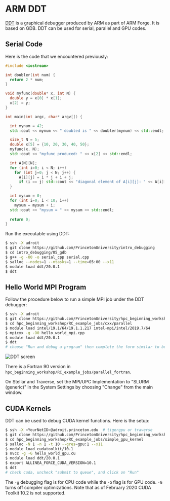 # ARM DDT

[DDT](https://developer.arm.com/tools-and-software/server-and-hpc/debug-and-profile/arm-forge/arm-ddt) is a graphical debugger produced by ARM as part of ARM Forge. It is based on GDB. DDT can be used for serial, parallel and GPU codes.

## Serial Code

Here is the code that we encountered previously:

```c++
#include <iostream>

int doubler(int num) {
  return 2 * num;
}

void myfunc(double* x, int N) {
  double y = x[0] * x[1];
  x[2] = y;
}

int main(int argc, char* argv[]) {

  int mynum = 42;
  std::cout << mynum << " doubled is " << doubler(mynum) << std::endl;

  size_t N = 5;
  double x[5] = {10, 20, 30, 40, 50};
  myfunc(x, N);
  std::cout << "myfunc produced: " << x[2] << std::endl;

  int A[N][N];
  for (int i=0; i < N; i++)
    for (int j=0; j < N; j++) {
      A[i][j] = i * j + i + j;
      if (i == j) std::cout << "diagonal element of A[i][j]: " << A[i][j] << std::endl;
  }

  int mysum = 0;
  for (int i=0; i < 10; i++)
    mysum = mysum + i;
  std::cout << "mysum = " << mysum << std::endl;
 
  return 0;
}
```

Run the executable using DDT:

```bash
$ ssh -X adroit
$ git clone https://github.com/PrincetonUniversity/intro_debugging
$ cd intro_debugging/05_gdb
$ g++ -g -O0 -o serial_cpp serial.cpp
$ salloc --nodes=1 --ntasks=1 --time=05:00 --x11
$ module load ddt/20.0.1
$ ddt
```

## Hello World MPI Program

Follow the procedure below to run a simple MPI job under the DDT debugger:

```bash
$ ssh -X adroit
$ git clone https://github.com/PrincetonUniversity/hpc_beginning_workshop
$ cd hpc_beginning_workshop/RC_example_jobs/cxx/parallel
$ module load intel/19.1/64/19.1.1.217 intel-mpi/intel/2019.7/64
$ mpicxx -g -O0 hello_world_mpi.cpp
$ module load ddt/20.0.1
$ ddt
# choose "Run and debug a program" then complete the form similar to below
```

![DDT screen](https://tigress-web.princeton.edu/~jdh4/ddt_mpi_hello_world.png)

There is a Fortran 90 version in `hpc_beginning_workshop/RC_example_jobs/parallel_fortran`.

On Stellar and Traverse, set the MPI/UPC Implementation to "SLURM (generic)" in the System Settings by choosing "Change" from the main window.

## CUDA Kernels

DDT can be used to debug CUDA kernel functions. Here is the setup:

```bash
$ ssh -X <YourNetID>@adroit.princeton.edu  # tigergpu or traverse
$ git clone https://github.com/PrincetonUniversity/hpc_beginning_workshop
$ cd hpc_beginning_workshop/RC_example_jobs/simple_gpu_kernel
$ salloc -N 1 -n 1 -t 10 --gres=gpu:1 --x11
$ module load cudatoolkit/10.1
$ nvcc -g -G hello_world_gpu.cu
$ module load ddt/20.0.1
$ export ALLINEA_FORCE_CUDA_VERSION=10.1
$ ddt
# check cuda, uncheck "submit to queue", and click on "Run"
```

The `-g` debugging flag is for CPU code while the `-G` flag is for GPU code. `-G` turns off compiler optimizations. Note that as of February 2020 CUDA Toolkit 10.2 is not supported.
